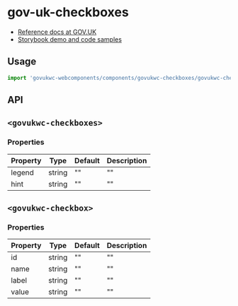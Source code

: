 # gov-uk-checkboxes

- [Reference docs at GOV.UK](https://design-system.service.gov.uk/components/checkboxes/)
- [Storybook demo and code samples](http://tgreyuk.github.io/govuk-webcomponents/storybook/?path=/story/checkboxes/)

## Usage

```javascript
import 'govukwc-webcomponents/components/govukwc-checkboxes/govukwc-checkboxes';
```

## API

## `<govukwc-checkboxes>`

### Properties

| Property  |  Type     | Default | Description |
|-----------|-----------|---------|-------------|
| legend|string|""|""
| hint|string|""|""| 

## `<govukwc-checkbox>`

### Properties

| Property  |  Type     | Default | Description |
|-----------|-----------|---------|-------------|
| id|string|""|""
| name|string|""|""
| label|string|""|""
| value|string|""|""| 

